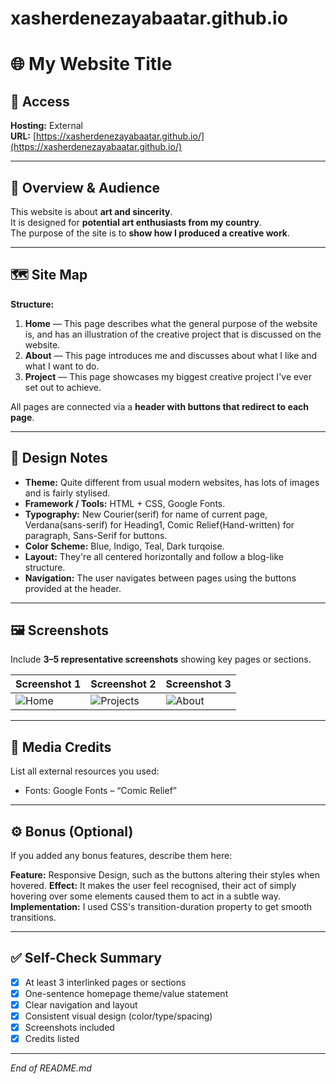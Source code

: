 # xasherdenezayabaatar.github.io

# 🌐 My Website Title

## 🔗 Access
**Hosting:** External  
**URL:** [https://xasherdenezayabaatar.github.io/](https://xasherdenezayabaatar.github.io/)

---

## 🧭 Overview & Audience
This website is about **art and sincerity**.  
It is designed for **potential art enthusiasts from my country**.  
The purpose of the site is to **show how I produced a creative work**.

---

## 🗺️ Site Map
**Structure:**
1. **Home** — This page describes what the general purpose of the website is, and has an illustration of the creative project that is discussed on the website. 
2. **About** — This page introduces me and discusses about what I like and what I want to do.
3. **Project** — This page showcases my biggest creative project I've ever set out to achieve.


All pages are connected via a **header with buttons that redirect to each page**.

---

## 🎨 Design Notes
- **Theme:** Quite different from usual modern websites, has lots of images and is fairly stylised.  
- **Framework / Tools:** HTML + CSS, Google Fonts.
- **Typography:** New Courier(serif) for name of current page, Verdana(sans-serif) for Heading1, Comic Relief(Hand-written) for paragraph, Sans-Serif for buttons.
- **Color Scheme:** Blue, Indigo, Teal, Dark turqoise.  
- **Layout:** They're all centered horizontally and follow a blog-like structure. 
- **Navigation:** The user navigates between pages using the buttons provided at the header. 

---

## 🖼️ Screenshots
Include **3–5 representative screenshots** showing key pages or sections.  

| Screenshot 1 | Screenshot 2 | Screenshot 3 |
|---------------|---------------|---------------|
| ![Home](https://xasherdenezayabaatar.github.io/screenshots/homepage.png) | ![Projects](https://xasherdenezayabaatar.github.io/screenshots/projectpage.png) | ![About](https://xasherdenezayabaatar.github.io/screenshots/aboutpage.png) |

---

## 📸 Media Credits
List all external resources you used:  
- Fonts: Google Fonts – “Comic Relief”

---

## ⚙️ Bonus (Optional)
If you added any bonus features, describe them here:

**Feature:** Responsive Design, such as the buttons altering their styles when hovered.
**Effect:** It makes the user feel recognised, their act of simply hovering over some elements caused them to act in a subtle way.
**Implementation:** I used CSS's transition-duration property to get smooth transitions.

---

## ✅ Self-Check Summary
- [x] At least 3 interlinked pages or sections  
- [x] One-sentence homepage theme/value statement  
- [x] Clear navigation and layout  
- [x] Consistent visual design (color/type/spacing)  
- [X] Screenshots included  
- [x] Credits listed  

---

*End of README.md*
